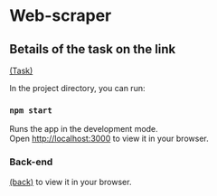 # Web-scraper


## Вetails of the task on the link

[(Task)](https://halved-join-ebd.notion.site/Coding-Challenge-e1bfa4c285024acab83be14eda44dc1e)


In the project directory, you can run:

### `npm start`

Runs the app in the development mode.\
Open [http://localhost:3000](http://localhost:3000) to view it in your browser.

### Back-end

[(back)](https://github.com/musiienko25/web-scraper-back) to view it in your browser.
